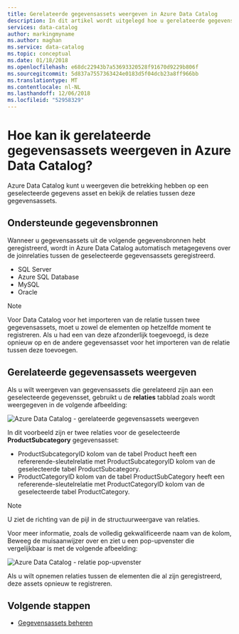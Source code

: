 ```yaml
---
title: Gerelateerde gegevensassets weergeven in Azure Data Catalog
description: In dit artikel wordt uitgelegd hoe u gerelateerde gegevensassets van een geselecteerde gegevensasset weergeven in Azure Data Catalog.
services: data-catalog
author: markingmyname
ms.author: maghan
ms.service: data-catalog
ms.topic: conceptual
ms.date: 01/18/2018
ms.openlocfilehash: e68dc22943b7a53693320528f91670d9229b806f
ms.sourcegitcommit: 5d837a7557363424e0183d5f04dcb23a8ff966bb
ms.translationtype: MT
ms.contentlocale: nl-NL
ms.lasthandoff: 12/06/2018
ms.locfileid: "52958329"
---
```

# <a name="how-to-view-related-data-assets-in-azure-data-catalog"></a>Hoe kan ik gerelateerde gegevensassets weergeven in Azure Data Catalog?
Azure Data Catalog kunt u weergeven die betrekking hebben op een geselecteerde gegevens asset en bekijk de relaties tussen deze gegevensassets. 

## <a name="supported-data-sources"></a>Ondersteunde gegevensbronnen 
Wanneer u gegevensassets uit de volgende gegevensbronnen hebt geregistreerd, wordt in Azure Data Catalog automatisch metagegevens over de joinrelaties tussen de geselecteerde gegevensassets geregistreerd. 

- SQL Server
- Azure SQL Database
- MySQL
- Oracle

> [!NOTE]
> Voor Data Catalog voor het importeren van de relatie tussen twee gegevensassets, moet u zowel de elementen op hetzelfde moment te registreren. Als u had een van deze afzonderlijk toegevoegd, is deze opnieuw op en de andere gegevensasset voor het importeren van de relatie tussen deze toevoegen.

## <a name="view-related-data-assets"></a>Gerelateerde gegevensassets weergeven
Als u wilt weergeven van gegevensassets die gerelateerd zijn aan een geselecteerde gegevensset, gebruikt u de **relaties** tabblad zoals wordt weergegeven in de volgende afbeelding: 

![Azure Data Catalog - gerelateerde gegevensassets weergeven](media/data-catalog-how-to-view-related-data-assets/relationships-tab.png)

In dit voorbeeld zijn er twee relaties voor de geselecteerde **ProductSubcategory** gegevensasset: 

- ProductSubcategoryID kolom van de tabel Product heeft een refererende-sleutelrelatie met ProductSubcategoryID kolom van de geselecteerde tabel ProductSubcategory. 
- ProductCategoryID kolom van de tabel ProductSubCategory heeft een refererende-sleutelrelatie met ProductCategoryID kolom van de geselecteerde tabel ProductCategory.

> [!NOTE]
> U ziet de richting van de pijl in de structuurweergave van relaties.  

Voor meer informatie, zoals de volledig gekwalificeerde naam van de kolom, Beweeg de muisaanwijzer over en ziet u een pop-upvenster die vergelijkbaar is met de volgende afbeelding: 

![Azure Data Catalog - relatie pop-upvenster](media/data-catalog-how-to-view-related-data-assets/relationship-popup.png)

Als u wilt opnemen relaties tussen de elementen die al zijn geregistreerd, deze assets opnieuw te registreren.

## <a name="next-steps"></a>Volgende stappen
- [Gegevensassets beheren](data-catalog-how-to-manage.md)